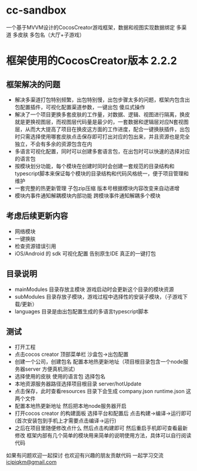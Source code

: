 # cc-sandbox

一个基于MVVM设计的CocosCreator游戏框架，数据和视图实现数据绑定  多渠道 多皮肤 多包名（大厅+子游戏）

# 框架使用的CocosCreator版本 2.2.2

框架解决的问题
---
* 解决多渠道打包特别频繁，出包特别慢，出包步骤太多的问题，框架内包含出包配置插件，可视化配置渠道参数，一键出包 傻瓜式操作
* 解决了一个项目更换多套皮肤的工作量，对数据、逻辑、视图进行隔离，换皮就是更换视图层，而视图层代码量是最少的，一套数据和逻辑层对应N套视图层，从而大大提高了项目在换皮这方面的工作进度，配合一键换肤插件，出包时只需选择使用哪套皮肤点击保存即可打出对应的包出来，并且资源也是完全独立，不会有多余的资源包含在内
* 多语言可视化配置，同时可以创建多套语言包，在出包时可以快速的选择对应的语言包
* 按模块划分功能，每个模块在创建时同时会创建一套规范的目录结构和typescript脚本来保证每个模块的目录结构和代码风格统一，便于项目管理和维护
* 一套完整的热更新管理 子包zip压缩 版本号根据模块内容改变来自动递增
* 模块内事件通知解耦模块内部功能  跨模块事件通知解耦多个模块

考虑后续更新内容
---
* 网络模块
* 一键换肤
* 检查资源错误引用
* iOS/Android 的 sdk 可视化配置 告别原生IDE 真正的一键打包

目录说明
---
* mainModules 目录存放主模块 游戏启动时会更新这个目录的模块资源
* subModules 目录存放子模块，游戏过程中选择性的安装子模块，（子游戏下载/更新）
* languages 目录是由出包配置生成的多语言typescript脚本

测试
---
* 打开工程
* 点击cocos creator 顶部菜单栏 沙盒包->出包配置
* 创建一个公司，创建包名 配置本地热更新地址（项目根目录包含一个node服务器server 方便真机测试）
* 选择使用的皮肤 使用的语言包 选择包名 
* 本地资源服务器路径选择项目根目录 server/hotUpdate 
* 点击保存，此时查看resources 目录下会生成 company.json runtime.json 这两个文件
* 配置本地热更新地址  然后把本地node服务器开启
* 打开cocos creator 的构建面板 选择平台和配置后 点击构建->编译->运行即可(首次安装包到手机上才需要点击编译->运行)
* 之后在项目里随便修改点什么 然后点击构建即可 然后重启手机即可查看最新修改
框架内部有几个简单的模块用来简单的说明使用方法，具体可以自行阅读代码


如果有问题欢迎一起探讨 也欢迎有兴趣的朋友贡献代码 一起学习交流 icipiqkm@gmail.com


